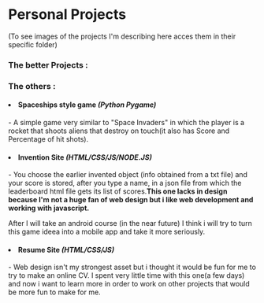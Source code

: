 <h1>Personal Projects</h1>
(To see images of the projects I'm describing here acces them in their specific folder)
<h3>The better Projects : </h3>



<h3>The others : </h3>
<h4><li>Spaceships style game <i>(Python Pygame)</i></h4> - A simple game very similar to "Space Invaders" in which the player is a rocket that shoots aliens that destroy on touch(it also has Score and Percentage of hit shots).<br>
<h4><li>Invention Site <i>(HTML/CSS/JS/NODE.JS)</i></h4> - You choose the earlier invented object (info obtained from a txt file) and your score is stored, after you type a name, in a json file from which the leaderboard html file gets its list of scores.<strong>This one lacks in design because I'm not a huge fan of web design but i like web development and working with javascript.</strong><br><p>After I will take an android course (in the near future) I think i will try to turn this game ideea into a mobile app and take it more seriously.</p>
<h4><li>Resume Site <i>(HTML/CSS/JS)</i></h4> - Web design isn't my strongest asset but i thought it would be fun for me to try to make an online CV. I spent very little time with this one(a few days) and now i want to learn more in order to work on other projects that would be more fun to make for me.


